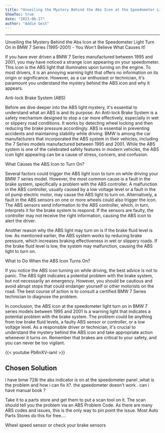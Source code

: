 ```yaml
---
title: "Unveiling the Mystery Behind the Abs Icon at the Speedometer Light Turn On in BMW 7 Series (1995-2001) - You Won't Believe What Causes It!"
ShowToc: true 
date: "2023-06-17"
author: "Addie Gest"
---
```

*****
Unveiling the Mystery Behind the Abs Icon at the Speedometer Light Turn On in BMW 7 Series (1995-2001) - You Won't Believe What Causes It!

If you have ever driven a BMW 7 Series manufactured between 1995 and 2001, you may have noticed a strange icon appearing on your speedometer. This icon is the ABS light that illuminates upon turning on the engine. To most drivers, it is an annoying warning light that offers no information on its origin or significance. However, as a car enthusiast or technician, it's paramount you understand the mystery behind the ABS icon and why it appears.

Anti-lock Brake System (ABS)

Before we dive deeper into the ABS light mystery, it's essential to understand what an ABS is and its purpose. An Anti-lock Brake System is a safety mechanism designed to stop a car more effectively, especially in wet or slippery road conditions. It works by detecting wheel locking and then reducing the brake pressure accordingly. ABS is essential in preventing accidents and maintaining stability while driving. BMW is among the car manufacturers that incorporated the ABS system in their vehicles, including the 7 Series models manufactured between 1995 and 2001. While the ABS system is one of the celebrated safety features in modern vehicles, the ABS icon light appearing can be a cause of stress, concern, and confusion.

What Causes the ABS Icon to Turn On?

Several factors could trigger the ABS light icon to turn on while driving your BMW 7 series model. However, the most common cause is a fault in the brake system, specifically a problem with the ABS controller. A malfunction in the ABS controller, usually caused by a low voltage level or a fault in the oil pump electric motor, may cause the ABS light to turn on. Alternatively, a fault in the ABS sensors on one or more wheels could also trigger the icon. The ABS sensors send information to the ABS controller, which, in turn, interprets it for the brake system to respond. If the sensors are faulty, the controller may not receive the right information, causing the ABS icon to alert the driver.

Another reason why the ABS light may turn on is if the brake fluid level is low. As mentioned earlier, the ABS system works by reducing brake pressure, which increases braking effectiveness in wet or slippery roads. If the brake fluid level is low, the system may malfunction, causing the ABS light to turn on.

What to Do When the ABS Icon Turns On?

If you notice the ABS icon turning on while driving, the best advice is not to panic. The ABS light indicates a potential problem with the brake system, but not necessarily an emergency. However, you should be cautious and avoid abrupt stops that could endanger yourself or other motorists on the road. The best course of action is to consult a certified BMW 7 Series technician to diagnose the problem.

In conclusion, the ABS icon at the speedometer light turn on in BMW 7 series models between 1995 and 2001 is a warning light that indicates a potential problem with the brake system. The problem could be anything from low brake fluid levels, a faulty ABS sensor or controller, or a low voltage level. As a responsible driver or technician, it's crucial to understand the mystery behind the ABS icon and take appropriate action whenever it turns on. Remember that brakes are critical to your safety, and you can never be too vigilant.

{{< youtube Pb6nXV-iamI >}} 



## Chosen Solution
 i have bmw 728i
the abs indicator is on at the speedometer  panel ,what is the problem and how i can fix it?.
the speedometer doesn't work .
can i have manual book ?

 Take it to a parts store and get them to put a scan tool on it. The scan should tell you the problem via an ABS Problem Code. As there are many ABS codes and issues, this is the only way to pin point the issue.
Most Auto Parts Stores do this for free....

 Wheel speed sensor or check your brake sensors




